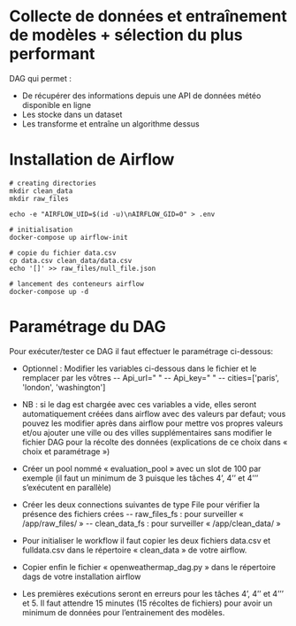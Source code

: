 # Collecte de données et entraînement de modèles + sélection du plus performant
DAG qui permet :
- De récupérer des informations depuis une API de données météo disponible en ligne
- Les stocke dans un dataset
- Les transforme et entraîne un algorithme dessus

# Installation de Airflow
```
# creating directories
mkdir clean_data
mkdir raw_files

echo -e "AIRFLOW_UID=$(id -u)\nAIRFLOW_GID=0" > .env

# initialisation
docker-compose up airflow-init

# copie du fichier data.csv
cp data.csv clean_data/data.csv
echo '[]' >> raw_files/null_file.json

# lancement des conteneurs airflow
docker-compose up -d
```

# Paramétrage du DAG
Pour exécuter/tester ce DAG il faut effectuer le paramétrage ci-dessous:
-	Optionnel : Modifier les variables ci-dessous dans le fichier et le remplacer par les vôtres
--	Api_url=" "
--	Api_key=" "
--	cities=['paris', 'london', 'washington']

- NB : si le dag est chargée avec ces variables a vide, elles seront automatiquement créées dans airflow avec des valeurs par defaut; vous pouvez les modifier après dans airflow pour mettre vos propres valeurs et/ou ajouter une ville ou des villes supplémentaires sans modifier le fichier DAG pour la récolte des données (explications de ce choix dans « choix et paramétrage »)
-	Créer un pool nommé « evaluation_pool » avec un slot de 100 par exemple (il faut un minimum de 3 puisque les tâches 4’, 4’’ et 4’’’ s’exécutent en parallèle)
-	Créer les deux connections suivantes de type File pour vérifier la présence des fichiers crées
--	raw_files_fs : pour surveiller « /app/raw_files/ »
--	clean_data_fs : pour surveiller « /app/clean_data/ »
-	Pour initialiser le workflow il faut copier les deux fichiers data.csv et fulldata.csv dans le répertoire « clean_data » de votre airflow.
-	Copier enfin le fichier « openweathermap_dag.py » dans le répertoire dags de votre installation airflow
-	Les premières exécutions seront en erreurs pour les tâches 4’, 4’’ et 4’’’ et 5. Il faut attendre 15 minutes (15 récoltes de fichiers) pour avoir un minimum de données pour l’entrainement des modèles.
